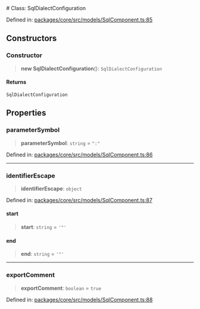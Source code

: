 <div v-pre>
# Class: SqlDialectConfiguration

Defined in: [packages/core/src/models/SqlComponent.ts:85](https://github.com/mk3008/rawsql-ts/blob/3b53f17d700cf976ce5c49b674a04b41eeb14c40/packages/core/src/models/SqlComponent.ts#L85)

## Constructors

### Constructor

> **new SqlDialectConfiguration**(): `SqlDialectConfiguration`

#### Returns

`SqlDialectConfiguration`

## Properties

### parameterSymbol

> **parameterSymbol**: `string` = `":"`

Defined in: [packages/core/src/models/SqlComponent.ts:86](https://github.com/mk3008/rawsql-ts/blob/3b53f17d700cf976ce5c49b674a04b41eeb14c40/packages/core/src/models/SqlComponent.ts#L86)

***

### identifierEscape

> **identifierEscape**: `object`

Defined in: [packages/core/src/models/SqlComponent.ts:87](https://github.com/mk3008/rawsql-ts/blob/3b53f17d700cf976ce5c49b674a04b41eeb14c40/packages/core/src/models/SqlComponent.ts#L87)

#### start

> **start**: `string` = `'"'`

#### end

> **end**: `string` = `'"'`

***

### exportComment

> **exportComment**: `boolean` = `true`

Defined in: [packages/core/src/models/SqlComponent.ts:88](https://github.com/mk3008/rawsql-ts/blob/3b53f17d700cf976ce5c49b674a04b41eeb14c40/packages/core/src/models/SqlComponent.ts#L88)
</div>
